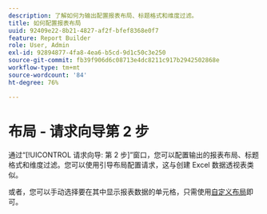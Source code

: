```yaml
---
description: 了解如何为输出配置报表布局、标题格式和维度过滤。
title: 如何配置报表布局
uuid: 92409e22-8b21-4827-af2f-bfef8368e0f7
feature: Report Builder
role: User, Admin
exl-id: 92894877-4fa8-4ea6-b5cd-9d1c50c3e250
source-git-commit: fb39f906d6c08713e4dc8211c917b2942502868e
workflow-type: tm+mt
source-wordcount: '84'
ht-degree: 76%

---
```


# 布局 - 请求向导第 2 步

通过“[!UICONTROL 请求向导: 第 2 步]”窗口，您可以配置输出的报表布局、标题格式和维度过滤。您可以使用引导布局配置请求，这与创建 Excel 数据透视表类似。

或者，您可以手动选择要在其中显示报表数据的单元格，只需使用[自定义布局](/help/analyze/report-builder/layout/configure-the-custom-layout.md)即可。
